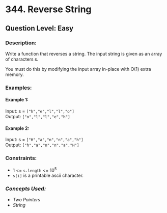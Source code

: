 # 344. Reverse String
## Question Level: Easy
### Description:
Write a function that reverses a string. The input string is given as an array of characters s.

You must do this by modifying the input array in-place with O(1) extra memory.

### Examples:
#### Example 1:

Input: s = `["h","e","l","l","o"]`  
Output: `["o","l","l","e","h"]`  
#### Example 2:

Input: s = `["H","a","n","n","a","h"]`  
Output: `["h","a","n","n","a","H"]`  

### Constraints:

- 1 <= `s.length` <= 10<sup>5</sup>
- `s[i]` is a printable ascii character.

### <i>Concepts Used:
- Two Pointers
- String</i>